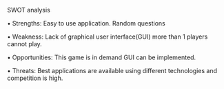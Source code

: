 SWOT analysis

• Strengths: Easy to use application. Random questions

• Weakness: Lack of graphical user interface(GUI) more than 1 players cannot play.

• Opportunities: This game is in demand GUI can be implemented.

• Threats: Best applications are available using different technologies and competition is high.

